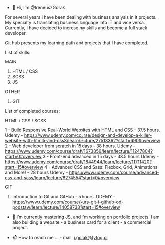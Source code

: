 - 👋 Hi, I’m @IreneuszGorak

For several years i have been dealing with business analysis in it projects. My specialty is translating business language into IT and vice versa.
Currently, I have decided to increse my skills and become a full stack developer.

Git hub presents my learning path and projects that I have completed.


List of skills:

MAIN
1. HTML / CSS
2. SCSS
3. JS



OTHER
1. GIT




List of completed courses:

HTML / CSS / SCSS

1 - Build Responsive Real-World Websites with HTML and CSS  - 37.5 hours.
Udemy - https://www.udemy.com/course/design-and-develop-a-killer-website-with-html5-and-css3/learn/lecture/27513362?start=690#overview
2 - Web developer from scratch in 15 days - 38 hours.
Udemy - https://www.udemy.com/course/draft/1673856/learn/lecture/11247804?start=0#overview
3 - Front-end advanced in 15 days - 38.5 hours
Udemy - https://www.udemy.com/course/draft/1844944/learn/lecture/11711420?start=15#overview
4 - Advanced CSS and Sass: Flexbox, Grid, Animations and More! - 28 hours
Udemy - https://www.udemy.com/course/advanced-css-and-sass/learn/lecture/8274554?start=0#overview

GIT
1. Introduction to Git and GitHub - 5 hours.
UDEMY - https://www.udemy.com/course/kurs-git-i-github-od-podstaw/learn/lecture/14058733?start=15#overview


- 🌱 I’m currently mastering JS, and i'm working on portfolio projects. I am also building a website - a business card for a client - a commercial project.


- 📫 How to reach me ... - mail: i.gorak@tytog.pl
